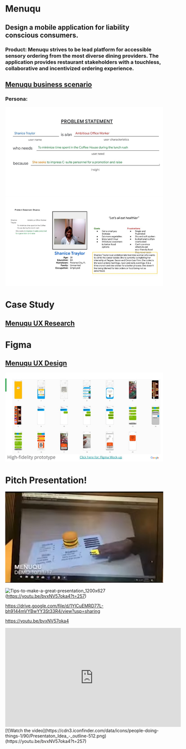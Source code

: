 # Menuqu

## Design a mobile application for liability conscious consumers. 

### Product: Menuqu strives to be lead platform for accessible sensory ordering from the most diverse dining providers. The application provides restaurant stakeholders with a touchless, collaborative and incentivized ordering experience.

## [Menuqu business scenario](https://docs.google.com/document/d/13jNWOHsXKtuwfdZQyX_y4RXMnfrsfj6BTEyxEFbluJM/edit?usp=sharing)

### Persona:  

![screenshot](https://github.com/steven-barkley/App-Menuqu-2022/blob/master/images/Problem_Statement_Menuqu.jpg)
![screenshot](https://github.com/steven-barkley/App-Menuqu-2022/blob/master/images/User_Persona_Menuqu.jpg)

# Case Study 
## [Menuqu UX Research](https://docs.google.com/presentation/d/19jKW-446Ui4DQ3Vojbv2i300fHwIukrkpF14Rw9bAAs/edit?usp=sharing)

# Figma 
## [Menuqu UX Design](https://www.figma.com/proto/8CeLZALMAmzfl5Tb57lcID/Home-Panel?page-id=29%3A2&node-id=31%3A96&viewport=332%2C48%2C0.5&scaling=scale-down&starting-point-node-id=31%3A94)
![screenshot](https://github.com/steven-barkley/App-Menuqu-2022/blob/master/images/Portfolio%20Project%20Menuqu%20-%20Mock%20ups.jpg)

# Pitch Presentation!

[![Watch preview](https://github.com/steven-barkley/App-Menuqu-2022/blob/master/images/Menuqu_preview_image.PNG)](https://youtu.be/bvxNV57oka4?t=257)

![Tips-to-make-a-great-presentation_1200x627](https://youtu.be/bvxNV57oka4?t=257)(https://youtu.be/bvxNV57oka4?t=257)


https://drive.google.com/file/d/1YlCuEMRD77L-bh9144mVYBwYY3St33R4/view?usp=sharing

https://youtu.be/bvxNV57oka4

<iframe width="560" height="315" src="https://www.youtube.com/embed/bvxNV57oka4" title="YouTube video player" frameborder="0" allow="accelerometer; autoplay; clipboard-write; encrypted-media; gyroscope; picture-in-picture" allowfullscreen></iframe>
[![Watch the video](https://cdn3.iconfinder.com/data/icons/people-doing-things-1/90/Presentaton_Idea_-_outline-512.png)(https://youtu.be/bvxNV57oka4?t=257)
